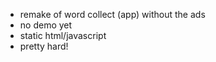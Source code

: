 * remake of word collect (app) without the ads
* no demo yet
* static html/javascript
* pretty hard!
